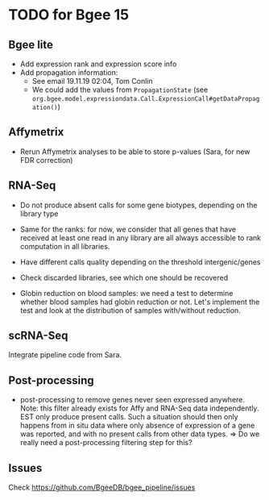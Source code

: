 # TODO for Bgee 15

## Bgee lite

* Add expression rank and expression score info
* Add propagation information:
  * See email 19.11.19 02:04, Tom Conlin
  * We could add the values from `PropagationState` (see `org.bgee.model.expressiondata.Call.ExpressionCall#getDataPropagation()`)
  
## Affymetrix

* Rerun Affymetrix analyses to be able to store p-values (Sara, for new FDR correction)

## RNA-Seq

* Do not produce absent calls for some gene biotypes, depending on the library type
* Same for the ranks: for now, we consider that all genes that have received
  at least one read in any library are all always accessible to rank computation in all libraries.
  
* Have different calls quality depending on the threshold intergenic/genes

* Check discarded libraries, see which one should be recovered

* Globin reduction on blood samples: we need a test to determine whether blood samples
had globin reduction or not. Let's implement the test and look at the distribution
of samples with/without reduction.

## scRNA-Seq

Integrate pipeline code from Sara.

## Post-processing

* post-processing to remove genes never seen expressed anywhere.
Note: this filter already exists for Affy and RNA-Seq data independently. EST only produce present calls.
Such a situation should then only happens from in situ data where only absence of expression of a gene was reported,
and with no present calls from other data types. => Do we really need a post-processing filtering step for this?
  
## Issues

Check https://github.com/BgeeDB/bgee_pipeline/issues
